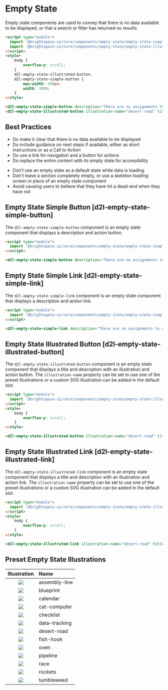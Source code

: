 # Empty State
Empty state components are used to convey that there is no data available to be displayed, or that a search or filter has returned no results.

<!-- docs: demo align:start -->
```html
<script type="module">
  import '@brightspace-ui/core/components/empty-state/empty-state-simple-button.js';
  import '@brightspace-ui/core/components/empty-state/empty-state-illustrated-button.js';
</script>
<style>
	body {
		overflow-y: scroll;
	}
	d2l-empty-state-illustrated-button,
	d2l-empty-state-simple-button {
		max-width: 500px;
		width: 100%;
	}
</style>

<d2l-empty-state-simple-button description="There are no assignments to display." action-text="Create an Assignment"></d2l-empty-state-simple-button>
<d2l-empty-state-illustrated-button illustration-name="desert-road" title-text="No Learning Paths Yet" description="Get started by clicking below to create your first learning path." action-text="Create Learning Paths"> </d2l-empty-state-illustrated-button>

```

## Best Practices

<!-- docs: start best practices -->
<!-- docs: start dos -->
* Do make it clear that there is no data available to be displayed
* Do include guidance on next steps if available, either as short instructions or as a Call to Action
* Do use a link for navigation and a button for actions
* Do replace the entire content with its empty state for accessibility
<!-- docs: end dos -->

<!-- docs: start donts -->
* Don’t use an empty state as a default state while data is loading
* Don't leave a section completely empty, or use a skeleton loading screen in place of an empty state component
* Avoid causing users to believe that they have hit a dead-end when they have not
<!-- docs: end donts -->
<!-- docs: end best practices -->

## Empty State Simple Button [d2l-empty-state-simple-button]

The `d2l-empty-state-simple-button` component is an empty state component that displays a description and action button.

<!-- docs: demo live name:d2l-empty-state-simple-button -->
```html
<script type="module">
  import '@brightspace-ui/core/components/empty-state/empty-state-simple-button.js';
</script>

<d2l-empty-state-simple-button description="There are no assignments to display." action-text="Create an Assignment"></d2l-empty-state-simple-button>
```

## Empty State Simple Link [d2l-empty-state-simple-link]

The `d2l-empty-state-simple-link` component is an empty state component that displays a description and action link.

<!-- docs: demo live name:d2l-empty-state-simple-link -->
```html
<script type="module">
  import '@brightspace-ui/core/components/empty-state/empty-state-simple-link.js';
</script>

<d2l-empty-state-simple-link description="There are no assignments to display." action-text="Create an Assignment" action-href='https://d2l.com'></d2l-empty-state-simple-link>
```
## Empty State Illustrated Button [d2l-empty-state-illustrated-button]

The `d2l-empty-state-illustrated-button` component is an empty state component that displays a title and description with an illustration and action button. The `illustration-name` property can be set to use one of the preset illustrations or a custom SVG illustration can be added in the default slot.

<!-- docs: demo live name:d2l-empty-state-illustrated-button -->
```html
<script type="module">
  import '@brightspace-ui/core/components/empty-state/empty-state-illustrated-button.js';
</script>
<style>
	body {
		overflow-y: scroll;
	}
</style>

<d2l-empty-state-illustrated-button illustration-name="desert-road" title-text="No Learning Paths Yet" description="Get started by clicking below to create your first learning path." action-text="Create Learning Paths"></d2l-empty-state-illustrated-button>
```

## Empty State Illustrated Link [d2l-empty-state-illustrated-link]

The `d2l-empty-state-illustrated-link` component is an empty state component that displays a title and description with an illustration and action link. The `illustration-name` property can be set to use one of the preset illustrations or a custom SVG illustration can be added in the default slot.

<!-- docs: demo live name:d2l-empty-state-illustrated-link -->
```html
<script type="module">
  import '@brightspace-ui/core/components/empty-state/empty-state-illustrated-link.js';
</script>
<style>
	body {
		overflow-y: scroll;
	}
</style>

<d2l-empty-state-illustrated-link illustration-name="desert-road" title-text="No Learning Paths Yet" description="Get started by clicking below to create your first learning path." action-text="Create Learning Paths" action-href='https://d2l.com'></d2l-empty-state-illustrated-link>
```

## Preset Empty State Illustrations

| Illustration | Name |
| :---: | :--- |
| ![](https://raw.githubusercontent.com/BrightspaceUI/core/main/components/empty-state/images/assembly-line.svg?sanitize=true) | assembly-line |
| ![](https://raw.githubusercontent.com/BrightspaceUI/core/main/components/empty-state/images/blueprint.svg?sanitize=true) | blueprint |
| ![](https://raw.githubusercontent.com/BrightspaceUI/core/main/components/empty-state/images/calendar.svg?sanitize=true) | calendar |
| ![](https://raw.githubusercontent.com/BrightspaceUI/core/main/components/empty-state/images/cat-computer.svg?sanitize=true) | cat-computer |
| ![](https://raw.githubusercontent.com/BrightspaceUI/core/main/components/empty-state/images/checklist.svg?sanitize=true) | checklist |
| ![](https://raw.githubusercontent.com/BrightspaceUI/core/main/components/empty-state/images/data-tracking.svg?sanitize=true) | data-tracking |
| ![](https://raw.githubusercontent.com/BrightspaceUI/core/main/components/empty-state/images/desert-road.svg?sanitize=true) | desert-road |
| ![](https://raw.githubusercontent.com/BrightspaceUI/core/main/components/empty-state/images/fish-hook.svg?sanitize=true) | fish-hook |
| ![](https://raw.githubusercontent.com/BrightspaceUI/core/main/components/empty-state/images/oven.svg?sanitize=true) | oven |
| ![](https://raw.githubusercontent.com/BrightspaceUI/core/main/components/empty-state/images/pipeline.svg?sanitize=true) | pipeline |
| ![](https://raw.githubusercontent.com/BrightspaceUI/core/main/components/empty-state/images/race.svg?sanitize=true) | race |
| ![](https://raw.githubusercontent.com/BrightspaceUI/core/main/components/empty-state/images/rockets.svg?sanitize=true) | rockets |
| ![](https://raw.githubusercontent.com/BrightspaceUI/core/main/components/empty-state/images/tumbleweed.svg?sanitize=true) | tumbleweed |
